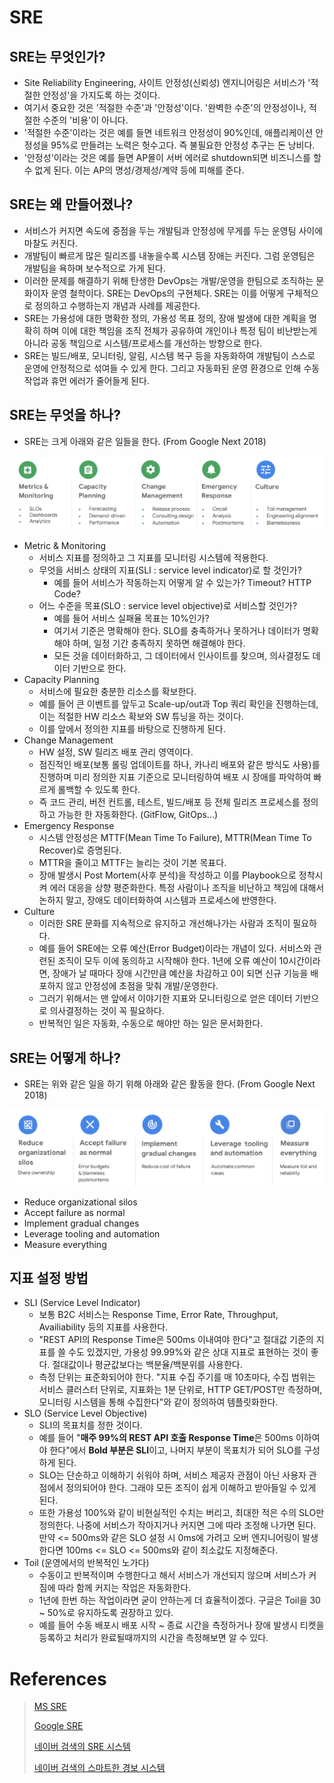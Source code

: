 # SRE

## SRE는 무엇인가?

- Site Reliability Engineering, 사이트 안정성(신뢰성) 엔지니어링은 서비스가 '적절한 안정성'을 가지도록 하는 것이다.
- 여기서 중요한 것은 '적절한 수준'과 '안정성'이다. '완벽한 수준'의 안정성이나, 적절한 수준의 '비용'이 아니다. 
- '적절한 수준'이라는 것은 예를 들면 네트워크 안정성이 90%인데, 애플리케이션 안정성을 95%로 만들려는 노력은 헛수고다. 즉 불필요한 안정성 추구는 돈 낭비다. 
- '안정성'이라는 것은 예를 들면 AP몰이 서버 에러로 shutdown되면 비즈니스를 할 수 없게 된다. 이는 AP의 명성/경제성/계약 등에 피해를 준다. 



## SRE는 왜 만들어졌나?

- 서비스가 커지면 속도에 중점을 두는 개발팀과 안정성에 무게를 두는 운영팀 사이에 마찰도 커진다.
- 개발팀이 빠르게 많은 릴리즈를 내놓을수록 시스템 장애는 커진다. 그럼 운영팀은 개발팀을 욕하며 보수적으로 가게 된다. 
- 이러한 문제를 해결하기 위해 탄생한 DevOps는 개발/운영을 한팀으로 조직하는 문화이자 운영 철학이다. SRE는 DevOps의 구현체다. SRE는 이를 어떻게 구체적으로 정의하고 수행하는지 개념과 사례를 제공한다. 
- SRE는 가용성에 대한 명확한 정의, 가용성 목표 정의, 장애 발생에 대한 계획을 명확히 하며 이에 대한 책임을 조직 전체가 공유하여 개인이나 특정 팀이 비난받는게 아니라 공동 책임으로 시스템/프로세스를 개선하는 방향으로 한다. 
- SRE는 빌드/배포, 모니터링, 알림, 시스템 복구 등을 자동화하여 개발팀이 스스로 운영에 안정적으로 섞여들 수 있게 한다. 그리고 자동화된 운영 환경으로 인해 수동 작업과 휴먼 에러가 줄어들게 된다. 



## SRE는 무엇을 하나?

- SRE는 크게 아래와 같은 일들을 한다. (From Google Next 2018)

![image-20200926215542268](images/sre/image-20200926215542268.png)

- Metric & Monitoring
    - 서비스 지표를 정의하고 그 지표를 모니터링 시스템에 적용한다. 
    - 무엇을 서비스 상태의 지표(SLI : service level indicator)로 할 것인가?
        - 예를 들어 서비스가 작동하는지 어떻게 알 수 있는가? Timeout? HTTP Code?
    - 어느 수준을 목표(SLO : service level objective)로 서비스할 것인가?
        - 예를 들어 서비스 실패율 목표는 10%인가?
        - 여기서 기준은 명확해야 한다. SLO를 충족하거나 못하거나 데이터가 명확해야 하며, 일정 기간 충족하지 못하면 해결해야 한다. 
        - 모든 것을 데이터화하고, 그 데이터에서 인사이트를 찾으며, 의사결정도 데이터 기반으로 한다. 
- Capacity Planning
    - 서비스에 필요한 충분한 리소스를 확보한다. 
    - 예를 들어 큰 이벤트를 앞두고 Scale-up/out과 Top 쿼리 확인을 진행하는데, 이는 적절한 HW 리소스 확보와 SW 튜닝을 하는 것이다. 
    - 이를 앞에서 정의한 지표를 바탕으로 진행하게 된다. 
- Change Management
    - HW 설정, SW 릴리즈 배포 관리 영역이다. 
    - 점진적인 배포(보통 롤링 업데이트를 하나, 카나리 배포와 같은 방식도 사용)를 진행하며 미리 정의한 지표 기준으로 모니터링하여 배포 시 장애를 파악하여 빠르게 롤백할 수 있도록 한다. 
    - 즉 코드 관리, 버전 컨트롤, 테스트, 빌드/배포 등 전체 릴리즈 프로세스를 정의하고 가능한 한 자동화한다. (GitFlow, GitOps...)
- Emergency Response
    - 시스템 안정성은 MTTF(Mean Time To Failure), MTTR(Mean Time To Recover)로 증명된다. 
    - MTTR을 줄이고 MTTF는 늘리는 것이 기본 목표다. 
    - 장애 발생시 Post Mortem(사후 분석)을 작성하고 이를 Playbook으로 정착시켜 에러 대응을 상향 평준화한다. 특정 사람이나 조직을 비난하고 책임에 대해서 논하지 말고, 장애도 데이터화하여 시스템과 프로세스에 반영한다. 
- Culture
    - 이러한 SRE 문화를 지속적으로 유지하고 개선해나가는 사람과 조직이 필요하다. 
    - 예를 들어 SRE에는 오류 예산(Error Budget)이라는 개념이 있다. 서비스와 관련된 조직이 모두 이에 동의하고 시작해야 한다. 1년에 오류 예산이 10시간이라면, 장애가 날 때마다 장애 시간만큼 예산을 차감하고 0이 되면 신규 기능을 배포하지 않고 안정성에 초점을 맞춰 개발/운영한다. 
    - 그러기 위해서는 맨 앞에서 이야기한 지표와 모니터링으로 얻은 데이터 기반으로 의사결정하는 것이 꼭 필요하다. 
    - 반복적인 일은 자동화, 수동으로 해야만 하는 일은 문서화한다. 



## SRE는 어떻게 하나?

- SRE는 위와 같은 일을 하기 위해 아래와 같은 활동을 한다. (From Google Next 2018)

![image-20200927133949013](images/sre/image-20200927133949013.png)

- Reduce organizational silos
- Accept failure as normal
- Implement gradual changes
- Leverage tooling and automation
- Measure everything



## 지표 설정 방법

- SLI (Service Level Indicator)
    - 보통 B2C 서비스는 Response Time, Error Rate, Throughput, Availiability 등의 지표를 사용한다. 
    - "REST API의 Response Time은 500ms 이내여야 한다"고 절대값 기준의 지표를 쓸 수도 있겠지만, 가용성 99.99%와 같은 상대 지표로 표현하는 것이 좋다. 절대값이나 평균값보다는 백분율/백분위를 사용한다. 
    - 측정 단위는 표준화되어야 한다. "지표 수집 주기를 매 10초마다, 수집 범위는 서비스 클러스터 단위로, 지표화는 1분 단위로, HTTP GET/POST만 측정하며, 모니터링 시스템을 통해 수집한다"와 같이 정의하여 템플릿화한다. 
- SLO (Service Level Objective)
    - SLI의 목표치를 정한 것이다. 
    - 예를 들어 "**매주 99%의 REST API 호출 Response Time**은 500ms 이하여야 한다"에서 **Bold 부분은 SLI**이고, 나머지 부분이 목표치가 되어 SLO를 구성하게 된다. 
    - SLO는 단순하고 이해하기 쉬워야 하며, 서비스 제공자 관점이 아닌 사용자 관점에서 정의되어야 한다. 그래야 모든 조직이 쉽게 이해하고 받아들일 수 있게 된다. 
    - 또한 가용성 100%와 같이 비현실적인 수치는 버리고, 최대한 적은 수의 SLO만 정의한다. 나중에 서비스가 작아지거나 커지면 그에 따라 조정해 나가면 된다. 만약 <= 500ms와 같은 SLO 설정 시 0ms에 가려고 오버 엔지니어링이 발생한다면 100ms <= SLO <= 500ms와 같이 최소값도 지정해준다. 
- Toil (운영에서의 반복적인 노가다)
    - 수동이고 반복적이며 수행한다고 해서 서비스가 개선되지 않으며 서비스가 커짐에 따라 함께 커지는 작업은 자동화한다. 
    - 1년에 한번 하는 작업이라면 굳이 안하는게 더 효율적이겠다. 구글은 Toil을 30 ~ 50%로 유지하도록 권장하고 있다. 
    - 예를 들어 수동 배포시 배포 시작 ~ 종료 시간을 측정하거나 장애 발생시 티켓을 등록하고 처리가 완료될때까지의 시간을 측정해보면 알 수 있다. 



# References
> [MS SRE](https://docs.microsoft.com/ko-kr/learn/modules/intro-to-site-reliability-engineering/) 
>
> [Google SRE](https://landing.google.com/sre/) 
>
> [네이버 검색의 SRE 시스템](https://d2.naver.com/helloworld/2047663) 
>
> [네이버 검색의 스마트한 경보 시스템](https://m.blog.naver.com/naver_search/221217634238) 

